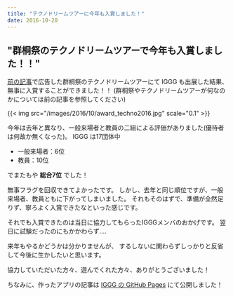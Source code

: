 ```yaml
---
title: "テクノドリームツアーに今年も入賞しました！"
date: 2016-10-20
---
```


## "群桐祭のテクノドリームツアーで今年も入賞しました！！"

[前の記事](//www.iggg.org/news/exhibit_guntohfes_2016/)で広告した群桐祭のテクノドリームツアーにて IGGG も出展した結果、無事に入賞することができました！！
(群桐祭やテクノドリームツアーが何なのかについては前の記事を参照してください)

{{< img src="/images/2016/10/award_techno2016.jpg" scale="0.1" >}}

今年は去年と異なり、一般来場者と教員の二組による評価がありました(優待者は何故か無くなった)。
IGGG は17団体中

* 一般来場者：6位
* 教員：10位

でまたもや **総合7位** でした！

無事フラグを回収できてよかったです。
しかし、去年と同じ順位ですが、一般来場者、教員ともに下がってしまいました。
それもそのはずで、準備が全然足りず、寧ろよく入賞できたなといった感じです。

それでも入賞できたのは当日に協力してもらったIGGGメンバのおかげです。
翌日に試験だったのにもかかわらず....

来年もやるかどうかは分かりませんが、
するしないに関わらずしっかりと反省して今後に生かしたいと思います。

協力していただいた方々、遊んでくれた方々、ありがとうございました！

ちなみに、作ったアプリの記事は [IGGG の GitHub Pages](http://iggg.github.io/) にて公開しました！
